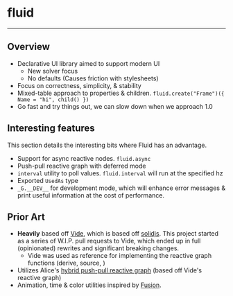 # fluid

---

## Overview

- Declarative UI library aimed to support modern UI
  - New solver focus
  - No defaults (Causes friction with stylesheets)
- Focus on correctness, simplicity, & stability
- Mixed-table approach to properties & children. `fluid.create("Frame")({ Name = "hi", child() })`
- Go fast and try things out, we can slow down when we approach 1.0

## Interesting features

This section details the interesting bits where Fluid has an advantage.

- Support for async reactive nodes. `fluid.async`
- Push-pull reactive graph with deferred mode
- `interval` utility to poll values. `fluid.interval` will run at the specified hz
- Exported `UsedAs` type
- `_G.__DEV__` for development mode, which will enhance error messages & print useful information at the cost of performance.

## Prior Art

- **Heavily** based off [Vide](https://github.com/centau/vide/), which is based off [solidjs](https://github.com/solidjs/solid). This project started as a series of W.I.P. pull requests to Vide, which ended up in full (opinionated) rewrites and significant breaking changes.
  - Vide was used as reference for implementing the reactive graph functions (derive, source, )
- Utilizes Alice's [hybrid push-pull reactive graph](https://gist.github.com/alicesaidhi/32f5bd225932a5d0239d0798c3d2e292) (based off Vide's reactive graph)
- Animation, time & color utilities inspired by [Fusion](https://github.com/dphfox/Fusion).

